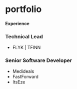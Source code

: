 # portfolio

#### Experience 

### Technical Lead 
- FLYK | TFINN

### Senior Software Developer 
- Medideals
- FastForward
- ItsEze
  

